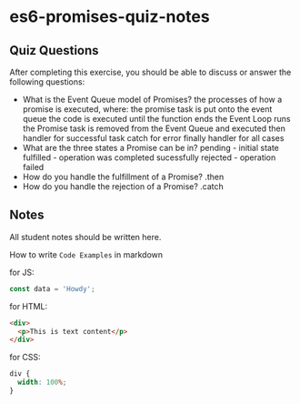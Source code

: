 # es6-promises-quiz-notes

## Quiz Questions

After completing this exercise, you should be able to discuss or answer the following questions:

- What is the Event Queue model of Promises?
  the processes of how a promise is executed, where:
  the promise task is put onto the event queue
  the code is executed until the function ends
  the Event Loop runs
  the Promise task is removed from the Event Queue and executed
  then handler for successful task
  catch for error
  finally handler for all cases
- What are the three states a Promise can be in?
  pending - initial state
  fulfilled - operation was completed sucessfully
  rejected - operation failed
- How do you handle the fulfillment of a Promise?
  .then
- How do you handle the rejection of a Promise?
  .catch

## Notes

All student notes should be written here.

How to write `Code Examples` in markdown

for JS:

```javascript
const data = 'Howdy';
```

for HTML:

```html
<div>
  <p>This is text content</p>
</div>
```

for CSS:

```css
div {
  width: 100%;
}
```
